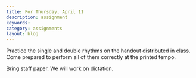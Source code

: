 ```yaml
---
title: For Thursday, April 11
description: assignment
keywords: 
category: assignments
layout: blog
---
```


Practice the single and double rhythms on the handout distributed in class. Come prepared to perform all of them correctly at the printed tempo.

Bring staff paper. We will work on dictation.